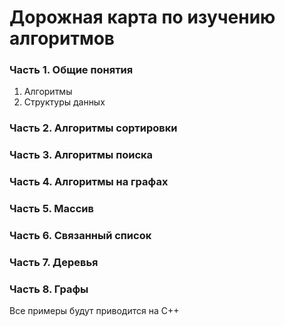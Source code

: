 # Дорожная карта по изучению алгоритмов

### Часть 1. Общие понятия
1. Алгоритмы
2. Структуры данных
### Часть 2. Алгоритмы сортировки
### Часть 3. Алгоритмы поиска
### Часть 4. Алгоритмы на графах
### Часть 5. Массив
### Часть 6. Связанный список
### Часть 7. Деревья
### Часть 8. Графы

Все примеры будут приводится на C++